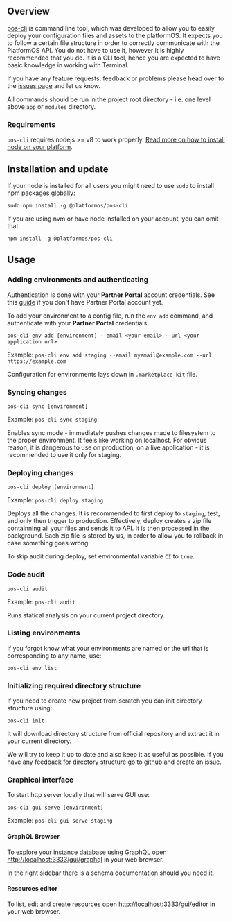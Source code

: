 ## Overview

[pos-cli](https://github.com/mdyd-dev/pos-cli) is command line tool, which was developed to allow you to easily deploy your configuration files and assets to the platformOS. It expects you to follow a certain file structure in order to correctly communicate with the PlatformOS API. You do not have to use it, however it is highly recommended that you do. It is a CLI tool, hence you are expected to have basic knowledge in working with Terminal.

If you have any feature requests, feedback or problems please head over to the [issues page](https://github.com/mdyd-dev/pos-cli/issues) and let us know.

All commands should be run in the project root directory - i.e. one level above `app` or `modules` directory.

### Requirements

`pos-cli` requires nodejs >= v8 to work properly. [Read more on how to install node on your platform](https://nodejs.org/en/download/).

## Installation and update

If your node is installed for all users you might need to use `sudo` to install npm packages globally:

    sudo npm install -g @platformos/pos-cli

If you are using nvm or have node installed on your account, you can omit that:

    npm install -g @platformos/pos-cli

## Usage

### Adding environments and authenticating

Authentication is done with your **Partner Portal** account credentials.
See this [guide](https://documentation.platformos.com/get-started/partner-portal/inviting-new-user-to-partner-portal) if you don't have Partner Portal account yet.

To add your environment to a config file, run the `env add` command, and authenticate with your **Partner Portal** credentials:

```
pos-cli env add [environment] --email <your email> --url <your application url>
```

Example: `pos-cli env add staging --email myemail@example.com --url https://example.com`

Configuration for environments lays down in `.marketplace-kit` file.

### Syncing changes

```
pos-cli sync [environment]
```

Example: `pos-cli sync staging`

Enables sync mode - immediately pushes changes made to filesystem to the proper environment. It feels like working on localhost. For obvious reason, it is dangerous to use on production, on a live application - it is recommended to use it only for staging.

### Deploying changes

```
pos-cli deploy [environment]
```

Example: `pos-cli deploy staging`

Deploys all the changes. It is recommended to first deploy to `staging`, test, and only then trigger to production. Effectively, deploy creates a zip file containning all your files and sends it to API. It is then processed in the background. Each zip file is stored by us, in order to allow you to rollback in case something goes wrong.

To skip audit during deploy, set environmental variable `CI` to `true`.

### Code audit

```
pos-cli audit
```

Example: `pos-cli audit`

Runs statical analysis on your current project directory.

### Listing environments

If you forgot know what your environments are named or the url that is corresponding to any name, use:

```
pos-cli env list
```

### Initializing required directory structure

If you need to create new project from scratch you can init directory structure using:

```
pos-cli init
```

It will download directory structure from official repository and extract it in your current directory.

We will try to keep it up to date and also keep it as useful as possible.
If you have any feedback for directory structure go to [github](https://github.com/mdyd-dev/directory-structure) and create an issue.

### Graphical interface

To start http server locally that will serve GUI use:

```
pos-cli gui serve [environment]
```

Example: `pos-cli gui serve staging`

#### GraphQL Browser

To explore your instance database using GraphQL open [http://localhost:3333/gui/graphql](http://localhost:3333/gui/graphql) in your web browser.

In the right sidebar there is a schema documentation should you need it.

#### Resources editor

To list, edit and create resources open [http://localhost:3333/gui/editor](http://localhost:3333/gui/) in your web browser.
